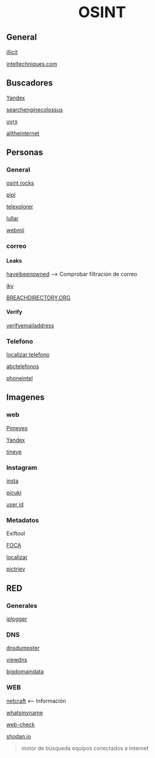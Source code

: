 <h1 style="text-align:center;font-size:40px;">OSINT</h1>


## General

[illicit](https://search.illicit.services)

[inteltechniques.com](https://inteltechniques.com/tools/Search.html)

## Buscadores

[Yandex](https://yandex.com/)

[searchenginecolossus](https://www.searchenginecolossus.com/index.html)

[uvrx](http://www.uvrx.com/)

[alltheinternet](https://www.alltheinternet.com/)

## Personas
 
### General

[osint rocks](https://osint.rocks/)

[pipl](https://pipl.com/)

[telexplorer](https://www.telexplorer.com.es/default.asp)

[lullar](https://com.lullar.com/)

[webmii](https://webmii.com/)

### correo

#### Leaks

[haveibeenpwned](https://haveibeenpwned.com) --> Comprobar filtracion de correo

[iky](https://github.com/kennbroorg/iKy)

[BREACHDIRECTORY.ORG](https://breachdirectory.org)

#### Verify

[verifyemailaddress](https://www.verifyemailaddress.org/)

### Telefono

[localizar telefono](https://www.numlookup.com/)

[abctelefonos](https://www.abctelefonos.com/)

[phoneintel](https://github.com/phoneintel/phoneintel)


## Imagenes

### web

[Pimeyes](https://pimeyes.com/)

[Yandex](https://yandex.com/images/)

[tineye](https://tineye.com/)

### Instagram

[insta](https://instastories.watch/es/)

[picuki](https://www.picuki.com/)

[user id](https://buyinstagramfollowers.org/instagram-user-id)

### Metadatos

Exiftool

[FOCA](https://github.com/ElevenPaths/FOCA)

[localizar](https://loc.alize.us/)

[pictriev](http://www.pictriev.com/?lang=es#)

## RED

### Generales

[iplogger](https://iplogger.org/es/)

### DNS

[dnsdumpster](https://dnsdumpster.com/)

[viewdns](https://viewdns.info)

[bigdomaindata](https://www.bigdomaindata.com/)

### WEB

[netcraft](https://www.netcraft.com) <-- Información

[whatsmyname](https://whatsmyname.app)

[web-check](https://web-check.as93.net)

[shodan.io](https://www.shodan.io)
> motor de búsqueda equipos conectados a Internet



